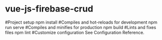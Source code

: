 # vue-js-firebase-crud
#Project setup
npm install
#Compiles and hot-reloads for development
npm run serve
#Compiles and minifies for production
npm build
#Lints and fixes files
npm lint
#Customize configuration
See Configuration Reference.
